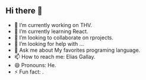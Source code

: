 ## Hi there 👋

- 🔭 I’m currently working on THV.
- 🌱 I’m currently learning React.
- 👯 I’m looking to collaborate on rprojects.
- 🤔 I’m looking for help with ...
- 💬 Ask me about My favorites programing language.
- 📫 How to reach me: Elias Gallay.
- 😄 Pronouns: He.
- ⚡ Fun fact: .

